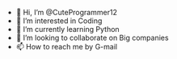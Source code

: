 - 👋 Hi, I’m @CuteProgrammer12
- 👀 I’m interested in Coding
- 🌱 I’m currently learning Python
- 💞️ I’m looking to collaborate on Big companies
- 📫 How to reach me by G-mail

<!---
CuteProgrammer12/CuteProgrammer12 is a ✨ special ✨ repository because its `README.md` (this file) appears on your GitHub profile.
You can click the Preview link to take a look at your changes.
--->
